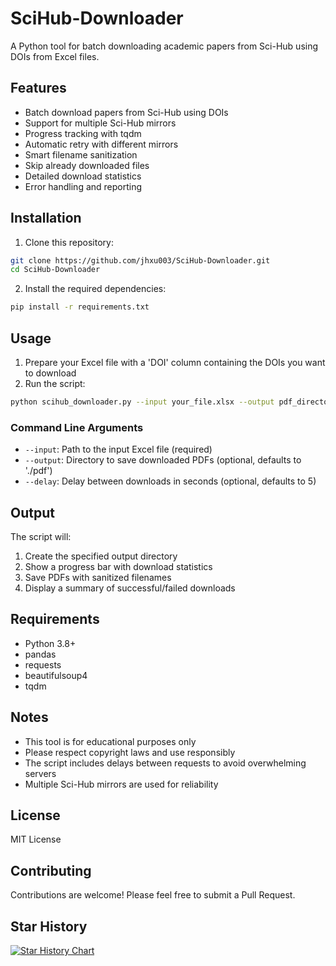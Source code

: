 # SciHub-Downloader

A Python tool for batch downloading academic papers from Sci-Hub using DOIs from Excel files.

## Features

- Batch download papers from Sci-Hub using DOIs
- Support for multiple Sci-Hub mirrors
- Progress tracking with tqdm
- Automatic retry with different mirrors
- Smart filename sanitization
- Skip already downloaded files
- Detailed download statistics
- Error handling and reporting

## Installation

1. Clone this repository:
```bash
git clone https://github.com/jhxu003/SciHub-Downloader.git
cd SciHub-Downloader
```

2. Install the required dependencies:
```bash
pip install -r requirements.txt
```

## Usage

1. Prepare your Excel file with a 'DOI' column containing the DOIs you want to download
2. Run the script:
```bash
python scihub_downloader.py --input your_file.xlsx --output pdf_directory
```

### Command Line Arguments

- `--input`: Path to the input Excel file (required)
- `--output`: Directory to save downloaded PDFs (optional, defaults to './pdf')
- `--delay`: Delay between downloads in seconds (optional, defaults to 5)

## Output

The script will:
1. Create the specified output directory
2. Show a progress bar with download statistics
3. Save PDFs with sanitized filenames
4. Display a summary of successful/failed downloads

## Requirements

- Python 3.8+
- pandas
- requests
- beautifulsoup4
- tqdm

## Notes

- This tool is for educational purposes only
- Please respect copyright laws and use responsibly
- The script includes delays between requests to avoid overwhelming servers
- Multiple Sci-Hub mirrors are used for reliability

## License

MIT License

## Contributing

Contributions are welcome! Please feel free to submit a Pull Request. 
## Star History

[![Star History Chart](https://api.star-history.com/svg?repos=jhxu003/SciHub-Downloader&type=Date)](https://www.star-history.com/#jhxu003/SciHub-Downloader&Date)
